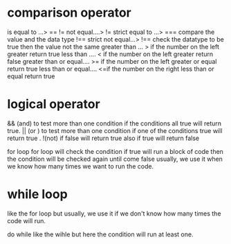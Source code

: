 # comparison operator
is equal to ...> == 
!= not equal....> !=
strict equal to ...> === compare the value and the data type
!== strict not equal...> !== check the datatype to be true then the value not the same
greater than ...  > if the number on the left greater return true 
less than .... < if the number on the left greater return false
greater than or equal.... >= if the number on the left greater or equal  return true 
less than or equal.... <=if the number on the right less than or equal return true 

# logical operator
&& (and) to test more than one condition 
if the conditions all true will return true.
|| (or ) to test more than one condition 
if one of the conditions true will return true .
!(not) if false will return true also if true will return false 

for loop 
for loop will check the condition if true will run a block 
of code then the condition will be checked again until come false
usually, we use it when we know how many times we want to run the code.

# while loop 
like the for loop but usually, we use it if we don't know how many times the code will run.

do while 
like the wihle but here the condition will run at least one.
